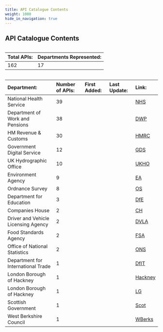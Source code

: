 ```yaml
---
title: API Catalogue Contents
weight: 1000
hide_in_navigation: true
---
```


## API Catalogue Contents

<div style="height:1px;font-size:1px;">&nbsp;</div>

|Total APIs:|Departments Represented:|
|:---|:---|
|162|17|

<div style="height:1px;font-size:1px;">&nbsp;</div>

|Department:|Number of APIs:|First Added:|Last Update:|Link:|
|:---|:---|:---|:---|:---|
|National Health Service|39|||[NHS](/NHS/)|
|Department of Work and Pensions|38|||[DWP](/DWP/)|
|HM Revenue & Customs|30|||[HMRC](/HMRC/)|
|Government Digital Service|12|||[GDS](/GDS/)|
|UK Hydrographic Office|10|||[UKHO](/UKHO/)|
|Environment Agency|9|||[EA](/EA/)|
|Ordnance Survey|8|||[OS](/OS/)|
|Department for Education|3|||[DfE](/DfE/)|
|Companies House|2|||[CH](/CH/)|
|Driver and Vehicle Licensing Agency|2|||[DVLA](/DVLA/)|
|Food Standards Agency|2|||[FSA](/FSA/)|
|Office of National Statistics|2|||[ONS](/ONS/)|
|Department for International Trade|1|||[DfIT](/DfIT/)|
|London Borough of Hackney|1|||[Hackney](/Hackney/)|
|London Borough of Hackney|1|||[LG](/LG/)|
|Scottish Government|1|||[Scot](/Scot/)|
|West Berkshire Council|1|||[WBerks](/WBerks/)|
